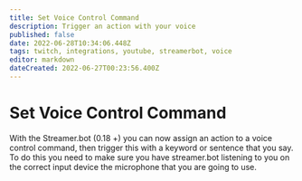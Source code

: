 ```yaml
---
title: Set Voice Control Command
description: Trigger an action with your voice 
published: false
date: 2022-06-28T10:34:06.448Z
tags: twitch, integrations, youtube, streamerbot, voice
editor: markdown
dateCreated: 2022-06-27T00:23:56.400Z
---
```




# Set Voice Control Command

With the Streamer.bot (0.18 +) you can now assign an action to a voice control command, then trigger this with a keyword or sentence that you say.
To do this you need to make sure you have streamer.bot listening to you on the correct input device the microphone that you are going to use. 